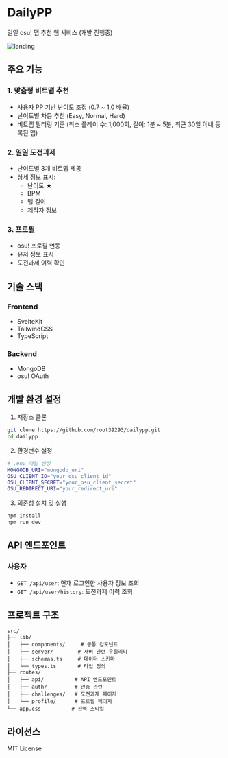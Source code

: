 # DailyPP

일일 osu! 맵 추천 웹 서비스 (개발 진행중)

![landing](https://github.com/user-attachments/assets/f8fb0208-c39b-4d30-96e6-1c2f15b6118f)

## 주요 기능

### 1. 맞춤형 비트맵 추천
- 사용자 PP 기반 난이도 조정 (0.7 ~ 1.0 배율)
- 난이도별 차등 추천 (Easy, Normal, Hard)
- 비트맵 필터링 기준 (최소 플레이 수: 1,000회, 길이: 1분 ~ 5분, 최근 30일 이내 등록된 맵)

### 2. 일일 도전과제
- 난이도별 3개 비트맵 제공
- 상세 정보 표시:
  - 난이도 ★
  - BPM
  - 맵 길이
  - 제작자 정보

### 3. 프로필
- osu! 프로필 연동
- 유저 정보 표시
- 도전과제 이력 확인

## 기술 스택

### Frontend
- SvelteKit
- TailwindCSS
- TypeScript

### Backend
- MongoDB
- osu! OAuth

## 개발 환경 설정

1. 저장소 클론
~~~bash
git clone https://github.com/root39293/dailypp.git
cd dailypp
~~~

2. 환경변수 설정
~~~bash
# .env 파일 생성 
MONGODB_URI="mongodb_uri"
OSU_CLIENT_ID="your_osu_client_id"
OSU_CLIENT_SECRET="your_osu_client_secret"
OSU_REDIRECT_URI="your_redirect_uri"
~~~

3. 의존성 설치 및 실행
~~~bash
npm install
npm run dev
~~~

## API 엔드포인트

### 사용자
- `GET /api/user`: 현재 로그인한 사용자 정보 조회
- `GET /api/user/history`: 도전과제 이력 조회

## 프로젝트 구조
~~~
src/
├── lib/
│   ├── components/     # 공통 컴포넌트
│   ├── server/        # 서버 관련 유틸리티
│   ├── schemas.ts     # 데이터 스키마
│   └── types.ts       # 타입 정의
├── routes/
│   ├── api/          # API 엔드포인트
│   ├── auth/         # 인증 관련
│   ├── challenges/   # 도전과제 페이지
│   └── profile/      # 프로필 페이지
└── app.css          # 전역 스타일
~~~

## 라이선스

MIT License

